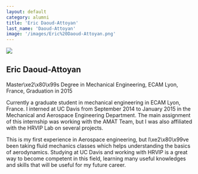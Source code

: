 ```yaml
---
layout: default
category: alumni
title: 'Eric Daoud-Attoyan'
last_name: 'Daoud-Attoyan'
image: '/images/Eric%20Daoud-Attoyan.png'
---
```


<img src="{{ page.image }}">

<h2 class="team-title">Eric Daoud-Attoyan</h2>
<h4 class="team-position"></h4>
<p>Master\xe2\x80\x99s Degree in Mechanical Engineering, ECAM Lyon, France, Graduation in 2015</p>
<p>Currently a graduate student in mechanical engineering in ECAM Lyon, France. I interned at UC Davis from September 2014 to January 2015 in the Mechanical and Aerospace Engineering Department. The main assignment of this internship was working with the AMAT Team, but I was also affiliated with the HRVIP Lab on several projects.</p>
<p>This is my first experience in Aerospace engineering, but I\xe2\x80\x99ve been taking fluid mechanics classes which helps understanding the basics of aerodynamics. Studying at UC Davis and working with HRVIP is a great way to become competent in this field, learning many useful knowledges and skills that will be useful for my future career.</p>
<ul class="team-member-other-info"></ul>